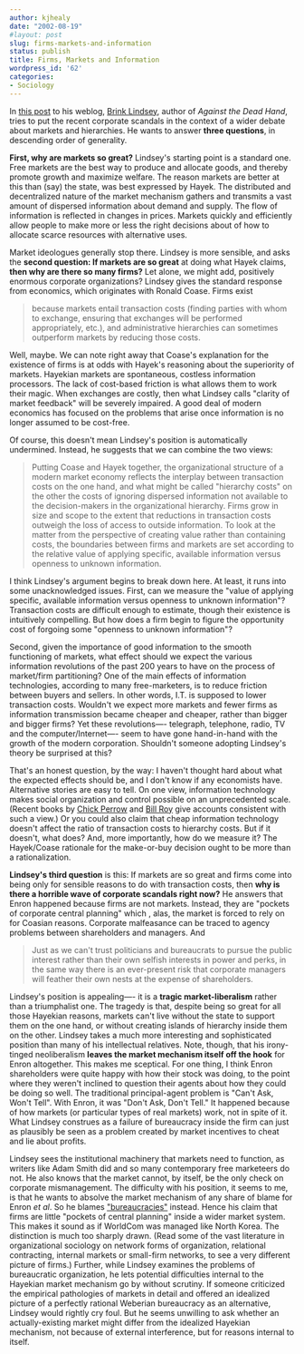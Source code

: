 ```yaml
---
author: kjhealy
date: "2002-08-19"
#layout: post
slug: firms-markets-and-information
status: publish
title: Firms, Markets and Information
wordpress_id: '62'
categories:
- Sociology
---
```


In [this post](http://www.brinklindsey.com/archives/001415.php#001415) to his weblog, [Brink Lindsey](http://www.brinklindsey.com/), author of *Against the Dead Hand*, tries to put the recent corporate scandals in the context of a wider debate about markets and hierarchies. He wants to answer **three questions**, in descending order of generality.

**First, why are markets so great?** Lindsey's starting point is a standard one. Free markets are the best way to produce and allocate goods, and thereby promote growth and maximize welfare. The reason markets are better at this than (say) the state, was best expressed by Hayek. The distributed and decentralized nature of the market mechanism gathers and transmits a vast amount of dispersed information about demand and supply. The flow of information is reflected in changes in prices. Markets quickly and efficiently allow people to make more or less the right decisions about of how to allocate scarce resources with alternative uses.

Market ideologues generally stop there. Lindsey is more sensible, and asks the **second question: If markets are so great** at doing what Hayek claims, **then why are there so many firms?** Let alone, we might add, positively enormous corporate organizations? Lindsey gives the standard response from economics, which originates with Ronald Coase. Firms exist

> because markets entail transaction costs (finding parties with whom to exchange, ensuring that exchanges will be performed appropriately, etc.), and administrative hierarchies can sometimes outperform markets by reducing those costs.

Well, maybe. We can note right away that Coase's explanation for the existence of firms is at odds with Hayek's reasoning about the superiority of markets. Hayekian markets are spontaneous, costless information processors. The lack of cost-based friction is what allows them to work their magic. When exchanges are costly, then what Lindsey calls "clarity of market feedback" will be severely impaired. A good deal of modern economics has focused on the problems that arise once information is no longer assumed to be cost-free.

Of course, this doesn't mean Lindsey's position is automatically undermined. Instead, he suggests that we can combine the two views:

> Putting Coase and Hayek together, the organizational structure of a modern market economy reflects the interplay between transaction costs on the one hand, and what might be called "hierarchy costs" on the other the costs of ignoring dispersed information not available to the decision-makers in the organizational hierarchy. Firms grow in size and scope to the extent that reductions in transaction costs outweigh the loss of access to outside information. To look at the matter from the perspective of creating value rather than containing costs, the boundaries between firms and markets are set according to the relative value of applying specific, available information versus openness to unknown information.

I think Lindsey's argument begins to break down here. At least, it runs into some unacknowledged issues. First, can we measure the "value of applying specific, available information versus openness to unknown information"? Transaction costs are difficult enough to estimate, though their existence is intuitively compelling. But how does a firm begin to figure the opportunity cost of forgoing some "openness to unknown information"?

Second, given the importance of good information to the smooth functioning of markets, what effect should we expect the various information revolutions of the past 200 years to have on the process of market/firm partitioning? One of the main effects of information technologies, according to many free-marketers, is to reduce friction between buyers and sellers. In other words, I.T. is supposed to lower transaction costs. Wouldn't we expect more markets and fewer firms as information transmission became cheaper and cheaper, rather than bigger and bigger firms? Yet these revolutions—- telegraph, telephone, radio, TV and the computer/Internet—- seem to have gone hand-in-hand with the growth of the modern corporation. Shouldn't someone adopting Lindsey's theory be surprised at this?

That's an honest question, by the way: I haven't thought hard about what the expected effects should be, and I don't know if any economists have. Alternative stories are easy to tell. On one view, information technology makes social organization and control possible on an unprecedented scale. (Recent books by [Chick Perrow](http://pup.princeton.edu/titles/7312.html) and [Bill Roy](http://pup.princeton.edu/titles/6062.html) give accounts consistent with such a view.) Or you could also claim that cheap information technology doesn't affect the ratio of transaction costs to hierarchy costs. But if it doesn't, what does? And, more importantly, how do we measure it? The Hayek/Coase rationale for the make-or-buy decision ought to be more than a rationalization.

**Lindsey's third question** is this: If markets are so great and firms come into being only for sensible reasons to do with transaction costs, then **why is there a horrible wave of corporate scandals right now?** He answers that Enron happened because firms are not markets. Instead, they are "pockets of corporate central planning" which , alas, the market is forced to rely on for Coasian reasons. Corporate malfeasance can be traced to agency problems between shareholders and managers. And

> Just as we can't trust politicians and bureaucrats to pursue the public interest rather than their own selfish interests in power and perks, in the same way there is an ever-present risk that corporate managers will feather their own nests at the expense of shareholders.

Lindsey's position is appealing—- it is a **tragic market-liberalism** rather than a triumphalist one. The tragedy is that, despite being so great for all those Hayekian reasons, markets can't live without the state to support them on the one hand, or without creating islands of hierarchy inside them on the other. Lindsey takes a much more interesting and sophisticated position than many of his intellectual relatives. Note, though, that his irony-tinged neoliberalism **leaves the market mechanism itself off the hook** for Enron altogether. This makes me sceptical. For one thing, I think Enron shareholders were quite happy with how their stock was doing, to the point where they weren't inclined to question their agents about how they could be doing so well. The traditional principal-agent problem is "Can't Ask, Won't Tell". With Enron, it was "Don't Ask, Don't Tell." It happened because of how markets (or particular types of real markets) work, not in spite of it. What Lindsey construes as a failure of bureaucracy inside the firm can just as plausibly be seen as a problem created by market incentives to cheat and lie about profits.

Lindsey sees the institutional machinery that markets need to function, as writers like Adam Smith did and so many contemporary free marketeers do not. He also knows that the market cannot, by itself, be the only check on corporate mismanagement. The difficulty with his position, it seems to me, is that he wants to absolve the market mechanism of any share of blame for Enron *et al*. So he blames ["bureaucracies"](http://fiachra.soc.arizona.edu/blog/archives/000051.html#000051) instead. Hence his claim that firms are little "pockets of central planning" inside a wider market system. This makes it sound as if WorldCom was managed like North Korea. The distinction is much too sharply drawn. (Read some of the vast literature in organizational sociology on network forms of organization, relational contracting, internal markets or small-firm networks, to see a very different picture of firms.) Further, while Lindsey examines the problems of bureaucratic organization, he lets potential difficulties internal to the Hayekian market mechanism go by without scrutiny. If someone criticized the empirical pathologies of markets in detail and offered an idealized picture of a perfectly rational Weberian bureaucracy as an alternative, Lindsey would rightly cry foul. But he seems unwilling to ask whether an actually-existing market might differ from the idealized Hayekian mechanism, not because of external interference, but for reasons internal to itself.
